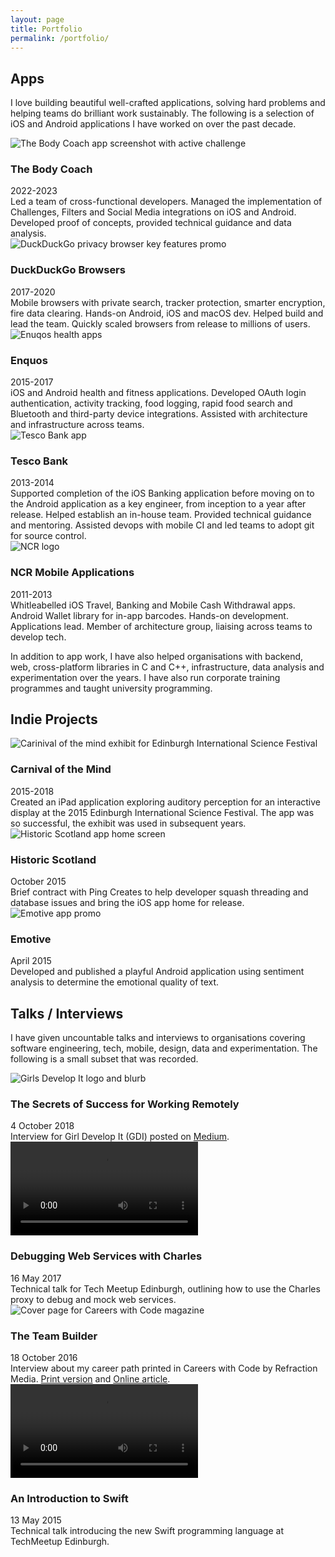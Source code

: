 ```yaml
---
layout: page
title: Portfolio
permalink: /portfolio/
---
```


## Apps

I love building beautiful well-crafted applications, solving hard problems and helping teams do brilliant work sustainably. The following is a selection of iOS and Android applications I have worked on over the past decade. 

<div class="portfolio-entry">
  <img class="portfolio-media-thin" src="/assets/portfolio_thebodycoach.png" alt="The Body Coach app screenshot with active challenge" />
  <h3>The Body Coach</h3>
  <div class="post-meta">2022-2023</div>
  Led a team of cross-functional developers. Managed the implementation of Challenges, Filters and Social Media integrations on iOS and Android. Developed proof of concepts, provided technical guidance and data analysis.
</div>

<div class="portfolio-entry">
  <img class="portfolio-media-wide" src="/assets/portfolio_ddg.png" alt="DuckDuckGo privacy browser key features promo" />
  <h3>DuckDuckGo Browsers</h3>
  <div class="post-meta">2017-2020</div>
  Mobile browsers with private search, tracker protection, smarter encryption, fire data clearing. Hands-on Android, iOS and macOS dev. Helped build and lead the team. Quickly scaled browsers from release to millions of users.
</div>

<div class="portfolio-entry">
  <img class="portfolio-media-med" src="/assets/portfolio_enquos.png" alt="Enuqos health apps" />
  <h3>Enquos</h3>
  <div class="post-meta">2015-2017</div>
  iOS and Android health and fitness applications. Developed OAuth login authentication, activity tracking, food logging, rapid food search and Bluetooth and third-party device integrations. Assisted with architecture and infrastructure across teams.
</div>

<div class="portfolio-entry">
  <img class="portfolio-media-thin" src="/assets/portfolio_tesco_bank.png" alt="Tesco Bank app" />
  <h3> Tesco Bank</h3>
  <div class="post-meta">2013-2014</div>
  Supported completion of the iOS Banking application before moving on to the Android application as a key engineer, from inception to a year after release. Helped establish an in-house team. Provided technical guidance and mentoring. Assisted devops with mobile CI and led teams to adopt git for source control.
</div>

<div class="portfolio-entry">
  <img class="portfolio-media-thin portfolio-media-rounded" src="/assets/portfolio_ncr.png" alt="NCR logo" />
  <h3> NCR Mobile Applications</h3>
  <div class="post-meta">2011-2013</div>
  Whitleabelled iOS Travel, Banking and Mobile Cash Withdrawal apps. Android Wallet library for in-app barcodes. Hands-on development. Applications lead. Member of architecture group, liaising across teams to develop tech.
</div>


In addition to app work, I have also helped organisations with backend, web, cross-platform libraries in C and C++, infrastructure, data analysis and experimentation over the years. I have also run corporate training programmes and taught university programming.


## Indie Projects

<div class="portfolio-entry">
  <img class="portfolio-media-thin portfolio-media-rounded" src="/assets/portfolio_eisf.jpeg" alt="Carinival of the mind exhibit for Edinburgh International Science Festival" />
  <h3> Carnival of the Mind </h3>
  <div class="post-meta">2015-2018</div>
  Created an iPad application exploring auditory perception for an interactive display at the 2015 Edinburgh International Science Festival. The app was so successful, the exhibit was used in subsequent years.
</div>

<div class="portfolio-entry">
  <img class="portfolio-media-thin" src="/assets/portfolio_historic_scotland.png" alt="Historic Scotland app home screen" />
  <h3> Historic Scotland</h3>
  <div class="post-meta">October 2015</div>
  Brief contract with Ping Creates to help developer squash threading and database issues and bring the iOS app home for release.
</div>

<div class="portfolio-entry">
  <img class="portfolio-media-wide" src="/assets/portfolio_emotive.png" alt="Emotive app promo" />
  <h3> Emotive</h3>
  <div class="post-meta">April 2015</div>
  Developed and published a playful Android application using sentiment analysis to determine the emotional quality of text.
</div>


## Talks / Interviews

I have given uncountable talks and interviews to organisations covering software engineering, tech, mobile, design, data and experimentation. The following is a small subset that was recorded.

<div class="portfolio-entry">
  <img class="portfolio-media-wide" src="/assets/portfolio_secrets_of_remote.png" alt="Girls Develop It logo and blurb" />
  <h3> The Secrets of Success for Working Remotely </h3>
  <div class="post-meta">4 October 2018</div>
  Interview for Girl Develop It (GDI) posted on <a href="https://medium.com/@girldevelopit/secrets-of-success-for-working-remotely-20be7c8707ea">Medium</a>.
</div>

<div class="portfolio-entry">
  <video controls class="portfolio-media-wide">
    <source src="https://media.githubusercontent.com/media/subsymbolic/subsymbolic.github.io/main/videos/portfolio_debugging_web_services_with_charles.mp4" type="video/mp4">
  </video>
  <h3> Debugging Web Services with Charles </h3>
  <div class="post-meta">16 May 2017</div>
  Technical talk for Tech Meetup Edinburgh, outlining how to use the Charles proxy to debug and mock web services.
</div>

<div class="portfolio-entry">
  <img class="portfolio-media-thin" src="/assets/portfolio_careers_with_code.png" alt="Cover page for Careers with Code magazine" />
  <h3> The Team Builder </h3>
  <div class="post-meta">18 October 2016</div>
  Interview about my career path printed in Careers with Code by Refraction Media. <a href="https://issuu.com/refractionmedia/docs/careers_with_code_australia_and_new/11">Print version</a> and <a href="https://careerswithstem.com.au/profiles/software-consultant/#gsc.tab=0">Online article</a>.
</div>

<div class="portfolio-entry">
  <video controls class="portfolio-media-wide">
    <source src="https://media.githubusercontent.com/media/subsymbolic/subsymbolic.github.io/main/videos/portfolio_an_introduction_to_swift.mp4" type="video/mp4">
  </video>
  <h3> An Introduction to Swift </h3>
  <div class="post-meta">13 May 2015</div>
  Technical talk introducing the new Swift programming language at TechMeetup Edinburgh.
</div>
